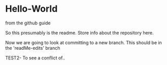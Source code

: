 # Hello-World
from the github guide 

So this presumably is the readme. Store info about the repository here.

Now we are going to look at committing to a new branch. This should be in the 'readMe-edits' branch

TEST2- To see a conflict of..
